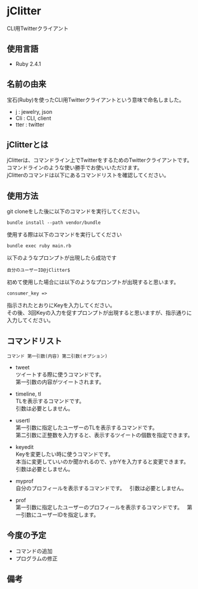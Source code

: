 # jClitter
CLI用Twitterクライアント

## 使用言語
- Ruby 2.4.1

## 名前の由来
宝石(Ruby)を使ったCLI用Twitterクライアントという意味で命名しました。  

- j : jewelry, json  
- Cli : CLI, client  
- tter : twitter  

## jClitterとは
jClitterは、コマンドライン上でTwitterをするためのTwitterクライアントです。  
コマンドラインのような使い勝手でお使いいただけます。  
jClitterのコマンドは以下にあるコマンドリストを確認してください。  

## 使用方法
git cloneをした後に以下のコマンドを実行してください。
```
bundle install --path vendor/bundle
```

使用する際は以下のコマンドを実行してください
```
bundle exec ruby main.rb
```

以下のようなプロンプトが出現したら成功です
```
自分のユーザーID@jClitter$
```

初めて使用した場合には以下のようなプロンプトが出現すると思います。
```
consumer_key => 
```
指示されたとおりにKeyを入力してください。  
その後、3回Keyの入力を促すプロンプトが出現すると思いますが、指示通りに入力してください。

## コマンドリスト
```
コマンド 第一引数(内容) 第二引数(オプション)
```
- tweet  
ツイートする際に使うコマンドです。  
第一引数の内容がツイートされます。  

- timeline, tl  
TLを表示するコマンドです。  
引数は必要としません。  

- usertl  
第一引数に指定したユーザーのTLを表示するコマンドです。  
第二引数に正整数を入力すると、表示するツイートの個数を指定できます。  

- keyedit  
Keyを変更したい時に使うコマンドです。  
本当に変更していいのか聞かれるので、yかYを入力すると変更できます。  
引数は必要としません。

- myprof  
自分のプロフィールを表示するコマンドです。  
引数は必要としません。  

- prof  
第一引数に指定したユーザーのプロフィールを表示するコマンドです。   
第一引数にユーザーIDを指定します。

## 今度の予定
- コマンドの追加
- プログラムの修正

## 備考

